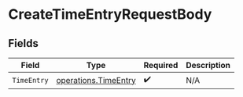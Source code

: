 # CreateTimeEntryRequestBody


## Fields

| Field                                                        | Type                                                         | Required                                                     | Description                                                  |
| ------------------------------------------------------------ | ------------------------------------------------------------ | ------------------------------------------------------------ | ------------------------------------------------------------ |
| `TimeEntry`                                                  | [operations.TimeEntry](../../models/operations/timeentry.md) | :heavy_check_mark:                                           | N/A                                                          |